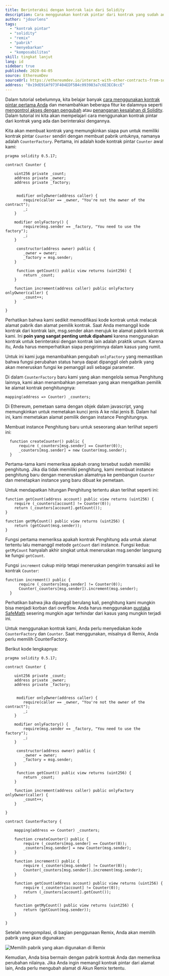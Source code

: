 ```yaml
---
title: Berinteraksi dengan kontrak lain dari Solidity
description: Cara menggunakan kontrak pintar dari kontrak yang sudah ada dan berinteraksi dengan kontrak pintar tersebut
author: "jdourlens"
tags:
  - "kontrak pintar"
  - "solidity"
  - "remix"
  - "pabrik"
  - "menyebarkan"
  - "komposabilitas"
skill: tingkat lanjut
lang: id
sidebar: true
published: 2020-04-05
source: EthereumDev
sourceUrl: https://ethereumdev.io/interact-with-other-contracts-from-solidity/
address: "0x19dE91Af973F404EDF5B4c093983a7c6E3EC8ccE"
---
```


Dalam tutorial sebelumnya, kita belajar banyak [cara menggunakan kontrak pintar pertama Anda](/developers/tutorials/deploying-your-first-smart-contract/) dan menambahkan beberapa fitur ke dalamnya seperti [mengontrol akses dengan pengubah](https://ethereumdev.io/organize-your-code-and-control-access-to-your-smart-contract-with-modifiers/) atau [penanganan kesalahan di Solidity](https://ethereumdev.io/handle-errors-in-solidity-with-require-and-revert/). Dalam tutorial ini kita akan mempelajari cara menggunakan kontrak pintar dari kontrak yang ada dan berinteraksi dengannya.

Kita akan membuat kontrak yang memungkinkan siapa pun untuk memiliki kontrak pintar `Counter` sendiri dengan membuat pabrik untuknya, namanya adalah `CounterFactory`. Pertama, ini adalah kode kontrak pintar `Counter` awal kami:

```solidity
pragma solidity 0.5.17;

contract Counter {

    uint256 private _count;
    address private _owner;
    address private _factory;


     modifier onlyOwner(address caller) {
        require(caller == _owner, "You're not the owner of the contract");
        _;
    }

    modifier onlyFactory() {
        require(msg.sender == _factory, "You need to use the factory");
        _;
    }

     constructor(address owner) public {
        _owner = owner;
        _factory = msg.sender;
    }

     function getCount() public view returns (uint256) {
        return _count;
    }

    function increment(address caller) public onlyFactory onlyOwner(caller) {
        _count++;
    }

}
```

Perhatikan bahwa kami sedikit memodifikasi kode kontrak untuk melacak alamat pabrik dan alamat pemilik kontrak. Saat Anda memanggil kode kontrak dari kontrak lain, msg.sender akan merujuk ke alamat pabrik kontrak kami. Ini **poin yang sangat penting untuk dipahami** karena menggunakan kontrak untuk berinteraksi dengan kontrak lain adalah praktik umum. Karena itu, Anda harus memperhatikan siapa pengirimnya dalam kasus yang rumit.

Untuk ini kami juga menambahkan pengubah `onlyFactory` yang memastikan bahwa fungsi perubahan status hanya dapat dipanggil oleh pabrik yang akan meneruskan fungsi ke pemanggil asli sebagai parameter.

Di dalam `CounterFactory` baru kami yang akan mengelola semua Penghitung lainnya, kami akan menambahkan pemetaan yang akan mengaitkan pemilik ke alamat kontrak penghitungnya:

```solidity
mapping(address => Counter) _counters;
```

Di Ethereum, pemetaan sama dengan objek dalam javascript, yang memungkinkan untuk memetakan kunci jenis A ke nilai jenis B. Dalam hal ini, kami memetakan alamat pemilik dengan instance Penghitungnya.

Membuat instance Penghitung baru untuk seseorang akan terlihat seperti ini:

```solidity
  function createCounter() public {
      require (_counters[msg.sender] == Counter(0));
      _counters[msg.sender] = new Counter(msg.sender);
  }
```

Pertama-tama kami memeriksa apakah orang tersebut sudah memiliki penghitung. Jika dia tidak memiliki penghitung, kami membuat instance penghitung baru dengan meneruskan alamatnya ke pembangun `Counter` dan menetapkan instance yang baru dibuat ke pemetaan.

Untuk mendapatkan hitungan Penghitung tertentu akan terlihat seperti ini:

```solidity
function getCount(address account) public view returns (uint256) {
    require (_counters[account] != Counter(0));
    return (_counters[account].getCount());
}

function getMyCount() public view returns (uint256) {
    return (getCount(msg.sender));
}
```

Fungsi pertama memeriksa apakah kontrak Penghitung ada untuk alamat tertentu lalu memanggil metode `getCount` dari instance. Fungsi kedua: `getMyCount` hanyalah akhir singkat untuk meneruskan msg.sender langsung ke fungsi `getCount`.

Fungsi `increment` cukup mirip tetapi meneruskan pengirim transaksi asli ke kontrak `Counter`:

```solidity
function increment() public {
      require (_counters[msg.sender] != Counter(0));
      Counter(_counters[msg.sender]).increment(msg.sender);
  }
```

Perhatikan bahwa jika dipanggil berulang kali, penghitung kami mungkin bisa menjadi korban dari overflow. Anda harus menggunakan [pustaka SafeMath](https://ethereumdev.io/using-safe-math-library-to-prevent-from-overflows/) sesering mungkin agar terhindar dari kasus yang mungkin terjadi ini.

Untuk menggunakan kontrak kami, Anda perlu menyediakan kode `CounterFactory` dan `Counter`. Saat menggunakan, misalnya di Remix, Anda perlu memilih CounterFactory.

Berikut kode lengkapnya:

```solidity
pragma solidity 0.5.17;

contract Counter {

    uint256 private _count;
    address private _owner;
    address private _factory;


     modifier onlyOwner(address caller) {
        require(caller == _owner, "You're not the owner of the contract");
        _;
    }

    modifier onlyFactory() {
        require(msg.sender == _factory, "You need to use the factory");
        _;
    }

     constructor(address owner) public {
        _owner = owner;
        _factory = msg.sender;
    }

     function getCount() public view returns (uint256) {
        return _count;
    }

    function increment(address caller) public onlyFactory onlyOwner(caller) {
        _count++;
    }

}

contract CounterFactory {

    mapping(address => Counter) _counters;

    function createCounter() public {
        require (_counters[msg.sender] == Counter(0));
        _counters[msg.sender] = new Counter(msg.sender);
    }

    function increment() public {
        require (_counters[msg.sender] != Counter(0));
        Counter(_counters[msg.sender]).increment(msg.sender);
    }

    function getCount(address account) public view returns (uint256) {
        require (_counters[account] != Counter(0));
        return (_counters[account].getCount());
    }

    function getMyCount() public view returns (uint256) {
        return (getCount(msg.sender));
    }

}
```

Setelah mengompilasi, di bagian penggunaan Remix, Anda akan memilih pabrik yang akan digunakan:

![Memilih pabrik yang akan digunakan di Remix](./counterfactory-deploy.png)

Kemudian, Anda bisa bermain dengan pabrik kontrak Anda dan memeriksa perubahan nilainya. Jika Anda ingin memangil kontrak pintar dari alamat lain, Anda perlu mengubah alamat di Akun Remix tertentu.
